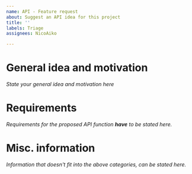 ```yaml
---
name: API - Feature request
about: Suggest an API idea for this project
title: ''
labels: Triage
assignees: NicoAiko

---
```


# General idea and motivation

*State your general idea and motivation here*

# Requirements

*Requirements for the proposed API function **have** to be stated here.*

# Misc. information

*Information that doesn't fit into the above categories, can be stated here.*

